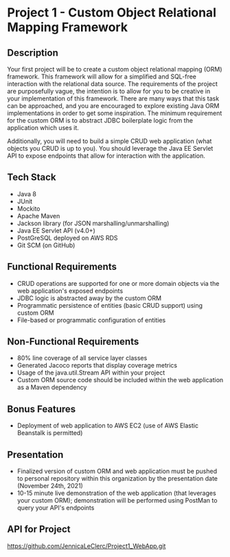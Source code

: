 # Project 1 - Custom Object Relational Mapping Framework

## Description

Your first project will be to create a custom object relational mapping (ORM) framework. This framework will allow for a simplified and SQL-free interaction with the relational data source. The requirements of the project are purposefully vague, the intention is to allow for you to be creative in your implementation of this framework. There are many ways that this task can be approached, and you are encouraged to explore existing Java ORM implementations in order to get some inspiration. The minimum requirement for the custom ORM is to abstract JDBC boilerplate logic from the application which uses it.

Additionally, you will need to build a simple CRUD web application (what objects you CRUD is up to you). You should leverage the Java EE Servlet API to expose endpoints that allow for interaction with the application.

## Tech Stack

- Java 8
- JUnit
- Mockito
- Apache Maven
- Jackson library (for JSON marshalling/unmarshalling)
- Java EE Servlet API (v4.0+)
- PostGreSQL deployed on AWS RDS
- Git SCM (on GitHub)

## Functional Requirements

- CRUD operations are supported for one or more domain objects via the web application's exposed endpoints
- JDBC logic is abstracted away by the custom ORM
- Programmatic persistence of entities (basic CRUD support) using custom ORM
- File-based or programmatic configuration of entities

## Non-Functional Requirements

- 80% line coverage of all service layer classes
- Generated Jacoco reports that display coverage metrics
- Usage of the java.util.Stream API within your project
- Custom ORM source code should be included within the web application as a Maven dependency

## Bonus Features

- Deployment of web application to AWS EC2 (use of AWS Elastic Beanstalk is permitted)

## Presentation

- Finalized version of custom ORM and web application must be pushed to personal repository within this organization by the presentation date (November 24th, 2021)
- 10-15 minute live demonstration of the web application (that leverages your custom ORM); demonstration will be performed using PostMan to query your API's endpoints

## API for Project
https://github.com/JennicaLeClerc/Project1_WebApp.git
